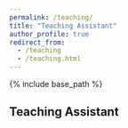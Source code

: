 ```yaml
---
permalink: /teaching/
title: "Teaching Assistant"
author_profile: true
redirect_from: 
  - /teaching
  - /teaching.html
---
```

{% include base_path %}

## Teaching Assistant
